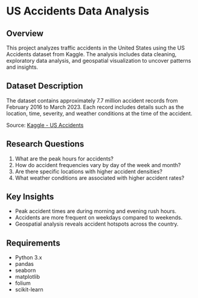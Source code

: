 # US Accidents Data Analysis

## Overview

This project analyzes traffic accidents in the United States using the US Accidents dataset from Kaggle. The analysis includes data cleaning, exploratory data analysis, and geospatial visualization to uncover patterns and insights.

## Dataset Description

The dataset contains approximately 7.7 million accident records from February 2016 to March 2023. Each record includes details such as the location, time, severity, and weather conditions at the time of the accident.

Source: [Kaggle - US Accidents](https://www.kaggle.com/sobhanmoosavi/us-accidents)

## Research Questions

1. What are the peak hours for accidents?
2. How do accident frequencies vary by day of the week and month?
3. Are there specific locations with higher accident densities?
4. What weather conditions are associated with higher accident rates?

## Key Insights

- Peak accident times are during morning and evening rush hours.
- Accidents are more frequent on weekdays compared to weekends.
- Geospatial analysis reveals accident hotspots across the country.

## Requirements

- Python 3.x
- pandas
- seaborn
- matplotlib
- folium
- scikit-learn
